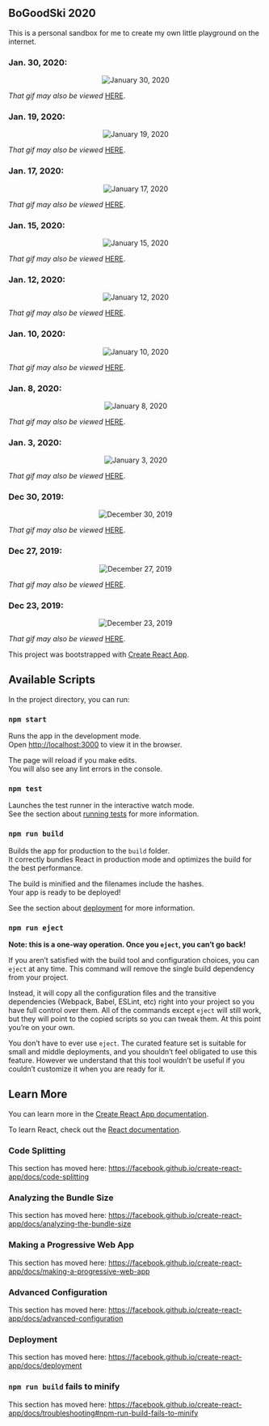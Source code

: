 ## BoGoodSki 2020

This is a personal sandbox for me to create my own little playground on the internet. 



### Jan. 30, 2020:

<p align="center">
	<img src="http://g.recordit.co/rwYpPKRuGR.gif" alt="January 30, 2020">
</p>

<p>
	<i>That gif may also be viewed </i> <a href="http://g.recordit.co/rwYpPKRuGR.gif" target="_blank" rel="noreferrer noopener">HERE</a>.
</p>





### Jan. 19, 2020:

<p align="center">
	<img src="http://g.recordit.co/LlLSBeFVAh.gif" alt="January 19, 2020">
</p>

<p>
	<i>That gif may also be viewed </i> <a href="http://g.recordit.co/LlLSBeFVAh.gif" target="_blank" rel="noreferrer noopener">HERE</a>.
</p>


### Jan. 17, 2020:

<p align="center">
	<img src="http://g.recordit.co/Uv0pEfx0vC.gif" alt="January 17, 2020">
</p>

<p>
	<i>That gif may also be viewed </i> <a href="http://g.recordit.co/Uv0pEfx0vC.gif" target="_blank" rel="noreferrer noopener">HERE</a>.
</p>



### Jan. 15, 2020:

<p align="center">
	<img src="http://g.recordit.co/6bmS6fOaPt.gif" alt="January 15, 2020">
</p>

<p>
	<i>That gif may also be viewed </i> <a href="http://g.recordit.co/6bmS6fOaPt.gif" target="_blank" rel="noreferrer noopener">HERE</a>.
</p>




### Jan. 12, 2020:

<p align="center">
	<img src="http://g.recordit.co/le209z7BhV.gif" alt="January 12, 2020">
</p>

<p>
	<i>That gif may also be viewed </i> <a href="http://g.recordit.co/le209z7BhV.gif" target="_blank" rel="noreferrer noopener">HERE</a>.
</p>




### Jan. 10, 2020: 

<p align="center">
	<img src="http://g.recordit.co/9qXbLRetQ4.gif" alt="January 10, 2020">
</p>

<p>
	<i>That gif may also be viewed </i> <a href="http://g.recordit.co/9qXbLRetQ4.gif" target="_blank" rel="noreferrer noopener">HERE</a>.
</p>



### Jan. 8, 2020: 

<p align="center">
	<img src="http://g.recordit.co/EbvXJYoiKX.gif" alt="January 8, 2020">
</p>

<p>
	<i>That gif may also be viewed </i> <a href="http://g.recordit.co/EbvXJYoiKX.gif" target="_blank" rel="noreferrer noopener">HERE</a>.
</p>


### Jan. 3, 2020: 

<p align="center">
	<img src="https://i.imgur.com/IiCmxaE.gif" alt="January 3, 2020">
</p>

<p>
	<i>That gif may also be viewed </i> <a href="https://i.imgur.com/IiCmxaE.gif" target="_blank" rel="noreferrer noopener">HERE</a>.
</p>


### Dec 30, 2019: 

<p align="center">
	<img src="http://g.recordit.co/i8hGDp9KQ4.gif" alt="December 30, 2019">
</p>

<p>
	<i>That gif may also be viewed </i> <a href="http://g.recordit.co/i8hGDp9KQ4.gif" target="_blank" rel="noreferrer noopener">HERE</a>.
</p>



### Dec 27, 2019: 

<p align="center">
	<img src="http://g.recordit.co/IEu7twiFhu.gif" alt="December 27, 2019">
</p>

<p>
	<i>That gif may also be viewed </i> <a href="http://g.recordit.co/IEu7twiFhu.gif" target="_blank" rel="noreferrer noopener">HERE</a>.
</p>



### Dec 23, 2019:

<p align="center">
	<img src="http://g.recordit.co/JyjduzeJDt.gif" alt="December 23, 2019">
</p>

<p>
	<i>That gif may also be viewed </i> <a href="http://g.recordit.co/JyjduzeJDt.gif" target="_blank" rel="noreferrer noopener">HERE</a>.
</p>





This project was bootstrapped with [Create React App](https://github.com/facebook/create-react-app).

## Available Scripts

In the project directory, you can run:

### `npm start`

Runs the app in the development mode.<br />
Open [http://localhost:3000](http://localhost:3000) to view it in the browser.

The page will reload if you make edits.<br />
You will also see any lint errors in the console.

### `npm test`

Launches the test runner in the interactive watch mode.<br />
See the section about [running tests](https://facebook.github.io/create-react-app/docs/running-tests) for more information.

### `npm run build`

Builds the app for production to the `build` folder.<br />
It correctly bundles React in production mode and optimizes the build for the best performance.

The build is minified and the filenames include the hashes.<br />
Your app is ready to be deployed!

See the section about [deployment](https://facebook.github.io/create-react-app/docs/deployment) for more information.

### `npm run eject`

**Note: this is a one-way operation. Once you `eject`, you can’t go back!**

If you aren’t satisfied with the build tool and configuration choices, you can `eject` at any time. This command will remove the single build dependency from your project.

Instead, it will copy all the configuration files and the transitive dependencies (Webpack, Babel, ESLint, etc) right into your project so you have full control over them. All of the commands except `eject` will still work, but they will point to the copied scripts so you can tweak them. At this point you’re on your own.

You don’t have to ever use `eject`. The curated feature set is suitable for small and middle deployments, and you shouldn’t feel obligated to use this feature. However we understand that this tool wouldn’t be useful if you couldn’t customize it when you are ready for it.

## Learn More

You can learn more in the [Create React App documentation](https://facebook.github.io/create-react-app/docs/getting-started).

To learn React, check out the [React documentation](https://reactjs.org/).

### Code Splitting

This section has moved here: https://facebook.github.io/create-react-app/docs/code-splitting

### Analyzing the Bundle Size

This section has moved here: https://facebook.github.io/create-react-app/docs/analyzing-the-bundle-size

### Making a Progressive Web App

This section has moved here: https://facebook.github.io/create-react-app/docs/making-a-progressive-web-app

### Advanced Configuration

This section has moved here: https://facebook.github.io/create-react-app/docs/advanced-configuration

### Deployment

This section has moved here: https://facebook.github.io/create-react-app/docs/deployment

### `npm run build` fails to minify

This section has moved here: https://facebook.github.io/create-react-app/docs/troubleshooting#npm-run-build-fails-to-minify
